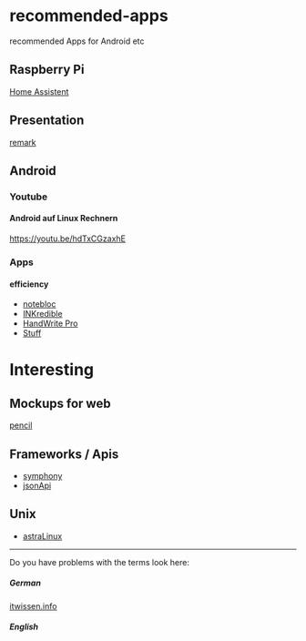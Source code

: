 # recommended-apps
recommended Apps for Android etc



## Raspberry Pi
[Home Assistent](https://www.home-assistant.io/)


## Presentation
[remark](https://remarkjs.com/#1)

## Android
### Youtube
#### Android auf Linux Rechnern
https://youtu.be/hdTxCGzaxhE

### Apps 
#### efficiency
* [notebloc](https://play.google.com/store/apps/details?id=com.notebloc.app)
* [INKredible](https://play.google.com/store/apps/details?id=com.viettran.INKredible)
* [HandWrite Pro](https://play.google.com/store/apps/details?id=net.thoster.handwrite)
* [Stuff](https://play.google.com/store/apps/details?id=com.stuff.todo)

# Interesting
## Mockups for web
 [pencil](https://www.chip.de/downloads/Pencil-fuer-Firefox_32625695.html)

## Frameworks / Apis
* [symphony](https://symfony.com/what-is-symfony)
* [jsonApi](https://jsonapi.org/)

## Unix
* [astraLinux](https://translate.google.com/translate?hl=&sl=ru&tl=en&u=https%3A%2F%2Fastralinux.ru%2Fproducts%2Fastra-linux-common-edition%2F)

<hr>
Do you have problems with the terms look here:


##### German
[itwissen.info](https://www.itwissen.info/)

##### English
